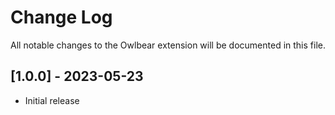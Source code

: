 # Change Log

All notable changes to the Owlbear extension will be documented in this file.

## [1.0.0] - 2023-05-23

- Initial release